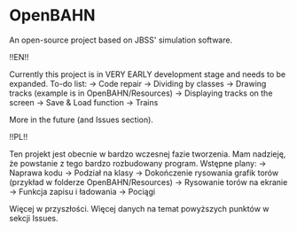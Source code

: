 # OpenBAHN
An open-source project based on JBSS' simulation software.

!!EN!!

Currently this project is in VERY EARLY development stage and needs to be expanded. To-do list:
-> Code repair
-> Dividing by classes
-> Drawing tracks (example is in OpenBAHN/Resources)
-> Displaying tracks on the screen
-> Save & Load function
-> Trains

More in the future (and Issues section).

!!PL!!

Ten projekt jest obecnie w bardzo wczesnej fazie tworzenia. Mam nadzieję, że powstanie z tego bardzo rozbudowany program. Wstępne plany:
-> Naprawa kodu
-> Podział na klasy
-> Dokończenie rysowania grafik torów (przykład w folderze OpenBAHN/Resources)
-> Rysowanie torów na ekranie
-> Funkcja zapisu i ładowania
-> Pociągi

Więcej w przyszłości.
Więcej danych na temat powyższych punktów w sekcji Issues.
